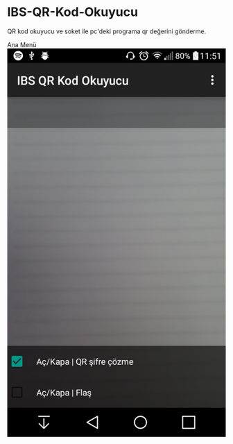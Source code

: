 # IBS-QR-Kod-Okuyucu
  QR kod okuyucu ve soket ile pc'deki programa qr değerini gönderme.
  
Ana Menü
![alt text](https://github.com/nrkdrk/IBS-QR-Kod-Okuyucu/blob/master/image/Screenshot_2018-01-18-11-51-13.png)
